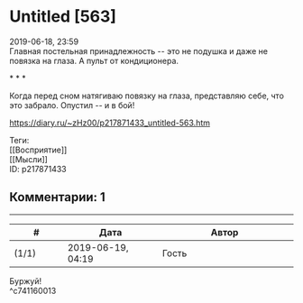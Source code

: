 Untitled [563]
==============

  
2019-06-18, 23:59  
 Главная постельная принадлежность -- это не подушка и даже не повязка на глаза. А пульт от кондиционера.   
   
 \* \* \*   
   
 Когда перед сном натягиваю повязку на глаза, представляю себе, что это забрало. Опустил -- и в бой!   
  
<https://diary.ru/~zHz00/p217871433_untitled-563.htm>  
  
Теги:  
[[Восприятие]]  
[[Мысли]]  
ID: p217871433  


Комментарии: 1
--------------

  


---



|         #         |              Дата              |                     Автор                     |           ID           |
| --- | --- | --- | --- |
| (1/1) | 2019-06-19, 04:19 | Гость | c741160013 |

  
 Буржуй!   
 ^c741160013